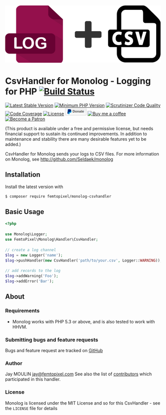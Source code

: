 ![logo](logo.png)

# CsvHandler for Monolog - Logging for PHP [![Build Status](https://scrutinizer-ci.com/g/femtopixel/monolog-csvhandler/badges/build.png?b=master)](https://scrutinizer-ci.com/g/femtopixel/monolog-csvhandler/build-status/master)

[![Latest Stable Version](https://img.shields.io/packagist/v/femtopixel/monolog-csvhandler.svg)](https://packagist.org/packages/femtopixel/monolog-csvhandler)
[![Minimum PHP Version](https://img.shields.io/badge/php-%3E%3D%207.2-8892BF.svg?style=flat-square)](https://php.net/)
[![Scrutinizer Code Quality](https://scrutinizer-ci.com/g/femtopixel/monolog-csvhandler/badges/quality-score.png?b=master)](https://scrutinizer-ci.com/g/femtopixel/monolog-csvhandler/?branch=master)
[![Code Coverage](https://scrutinizer-ci.com/g/femtopixel/monolog-csvhandler/badges/coverage.png?b=master)](https://scrutinizer-ci.com/g/femtopixel/monolog-csvhandler/?branch=master)
[![License](https://poser.pugx.org/femtopixel/monolog-csvhandler/license)](https://packagist.org/packages/femtopixel/monolog-csvhandler)
[![PayPal donation](https://github.com/jaymoulin/jaymoulin.github.io/raw/master/ppl.png "PayPal donation")](https://www.paypal.me/jaymoulin)
[![Buy me a coffee](https://www.buymeacoffee.com/assets/img/custom_images/orange_img.png "Buy me a coffee")](https://www.buymeacoffee.com/3Yu8ajd7W)
[![Become a Patron](https://badgen.net/badge/become/a%20patron/F96854 "Become a Patron")](https://patreon.com/jaymoulin)

(This product is available under a free and permissive license, but needs financial support to sustain its continued improvements. In addition to maintenance and stability there are many desirable features yet to be added.)

CsvHandler for Monolog sends your logs to CSV files. For more information on Monolog, see http://github.com/Seldaek/monolog

## Installation

Install the latest version with

```bash
$ composer require femtopixel/monolog-csvhandler
```

## Basic Usage

```php
<?php

use Monolog\Logger;
use FemtoPixel\Monolog\Handler\CsvHandler;

// create a log channel
$log = new Logger('name');
$log->pushHandler(new CsvHandler('path/to/your.csv', Logger::WARNING));

// add records to the log
$log->addWarning('Foo');
$log->addError('Bar');
```

## About

### Requirements

- Monolog works with PHP 5.3 or above, and is also tested to work with HHVM.

### Submitting bugs and feature requests

Bugs and feature request are tracked on [GitHub](https://github.com/fmetopixel/monolog-csvhandler/issues)

### Author

Jay MOULIN <jay@femtopixel.com>
See also the list of [contributors](https://github.com/femtopixel/monolog-csvhandler/contributors) which participated in this handler.

### License

Monolog is licensed under the MIT License and so for this CsvHandler - see the `LICENSE` file for details
